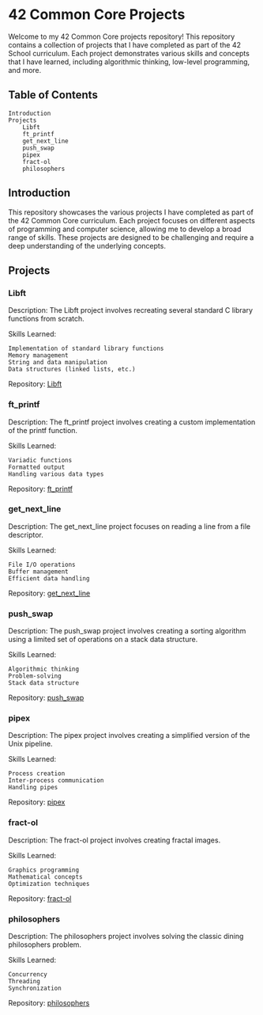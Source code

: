 # ﻿42 Common Core Projects

Welcome to my 42 Common Core projects repository! This repository contains a collection of projects that I have completed as part of the 42 School curriculum. Each project demonstrates various skills and concepts that I have learned, including algorithmic thinking, low-level programming, and more.


## Table of Contents

    Introduction
    Projects
        Libft
        ft_printf
        get_next_line
        push_swap
        pipex
        fract-ol
        philosophers


## Introduction

This repository showcases the various projects I have completed as part of the 42 Common Core curriculum. Each project focuses on different aspects of programming and computer science, allowing me to develop a broad range of skills. These projects are designed to be challenging and require a deep understanding of the underlying concepts.


## Projects

### Libft

Description: The Libft project involves recreating several standard C library functions from scratch.

Skills Learned:

    Implementation of standard library functions
    Memory management
    String and data manipulation
    Data structures (linked lists, etc.)

Repository: [Libft](Common_Core/Libft)


### ft_printf

Description: The ft_printf project involves creating a custom implementation of the printf function.

Skills Learned:

    Variadic functions
    Formatted output
    Handling various data types

Repository: [ft_printf](Common_Core/ft_printf)


### get_next_line

Description: The get_next_line project focuses on reading a line from a file descriptor.

Skills Learned:

    File I/O operations
    Buffer management
    Efficient data handling

Repository: [get_next_line](Common_Core/get_next_line)


### push_swap

Description: The push_swap project involves creating a sorting algorithm using a limited set of operations on a stack data structure.

Skills Learned:

    Algorithmic thinking
    Problem-solving
    Stack data structure

Repository: [push_swap](Common_Core/push_swap)


### pipex

Description: The pipex project involves creating a simplified version of the Unix pipeline.

Skills Learned:

    Process creation
    Inter-process communication
    Handling pipes

Repository: [pipex](Common_Core/pipex)


### fract-ol

Description: The fract-ol project involves creating fractal images.

Skills Learned:

    Graphics programming
    Mathematical concepts
    Optimization techniques

Repository: [fract-ol](Common_Core/fract-ol)


### philosophers

Description: The philosophers project involves solving the classic dining philosophers problem.

Skills Learned:

    Concurrency
    Threading
    Synchronization

Repository: [philosophers](Common_Core/philosophers)

